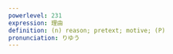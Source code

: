 ```yaml
---
powerlevel: 231
expression: 理由
definition: (n) reason; pretext; motive; (P)
pronunciation: りゆう
---
```

